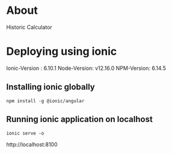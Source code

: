 # About 
Historic Calculator 

# Deploying using ionic 

Ionic-Version : 6.10.1
Node-Version: v12.16.0
NPM-Version: 6.14.5

## Installing ionic globally

```
npm install -g @ionic/angular
```

## Running ionic application on localhost

```
ionic serve -o 
```
http://localhost:8100